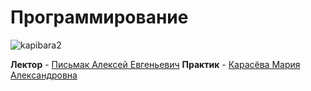 # Программирование
![kapibara2](https://img2.joyreactor.cc/pics/post/%D0%9A%D0%B0%D0%BF%D0%B8%D0%B1%D0%B0%D1%80%D0%B0-%D0%B6%D0%B8%D0%B2%D0%BD%D0%BE%D1%81%D1%82%D1%8C-%D0%BC%D0%BD%D0%BE%D0%B3%D0%BE-%D0%B3%D0%B8%D1%84%D0%BE%D0%BA-%D0%B3%D0%B8%D1%84%D0%BA%D0%B8-1822791.gif)

**Лектор** - [Письмак Алексей Евгеньевич](https://my.itmo.ru/persons/160739)
**Практик** - [Карасёва Мария Александровна](https://my.itmo.ru/persons/265139)
